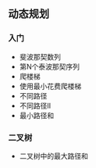 ## 动态规划





### 入门

- 斐波那契数列
- 第N个泰波那契序列
- 爬楼梯
- 使用最小花费爬楼梯
- 不同路径
- 不同路径Ⅱ
- 最小路径和



### 二叉树

- 二叉树中的最大路径和
